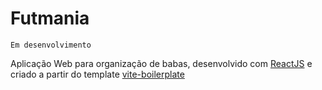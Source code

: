 # Futmania

```
Em desenvolvimento
```

Aplicação Web para organização de babas, desenvolvido com [ReactJS](https://react.dev/) e criado a partir do template [vite-boilerplate](ttps://github.com/diasjoaovitor/vite-boilerplate)
